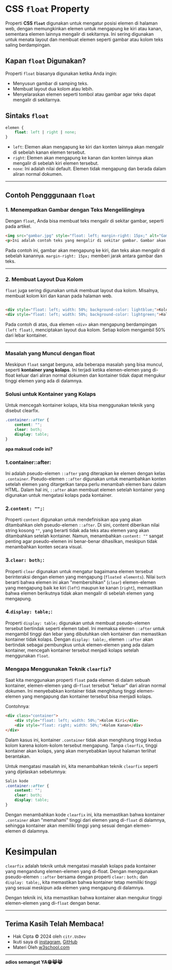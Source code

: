 # CSS `float` Property

Properti **CSS `float`** digunakan untuk mengatur posisi elemen di halaman web, dengan memungkinkan elemen untuk mengapung ke kiri atau kanan, sementara elemen lainnya mengalir di sekitarnya. Ini sering digunakan untuk menata layout dan membuat elemen seperti gambar atau kolom teks saling berdampingan.

## Kapan `float` Digunakan?

Properti `float` biasanya digunakan ketika Anda ingin:
- Menyusun gambar di samping teks.
- Membuat layout dua kolom atau lebih.
- Menyelaraskan elemen seperti tombol atau gambar agar teks dapat mengalir di sekitarnya.

## Sintaks `float`

```css
elemen {
    float: left | right | none;
}
```
- `left`: Elemen akan mengapung ke kiri dan konten lainnya akan mengalir di sebelah kanan elemen tersebut.
- `right`: Elemen akan mengapung ke kanan dan konten lainnya akan mengalir di sebelah kiri elemen tersebut.
- `none`: Ini adalah nilai default. Elemen tidak mengapung dan berada dalam aliran normal dokumen.

---

## Contoh Pengggunaan `float` 
### 1. Menempatkan Gambar dengan Teks Mengelilinginya
Dengan `float`, Anda bisa membuat teks mengalir di sekitar gambar, seperti pada artikel.
```html
<img src="gambar.jpg" style="float: left; margin-right: 15px;" alt="Gambar">
<p>Ini adalah contoh teks yang mengalir di sekitar gambar. Gambar akan berada di sebelah kiri, dan teks akan mengalir ke sebelah kanan gambar.</p>
```
Pada contoh ini, gambar akan mengapung ke kiri, dan teks akan mengalir di sebelah kanannya. `margin-right: 15px;` memberi jarak antara gambar dan teks.
___
### 2. Membuat Layout Dua Kolom
`float` juga sering digunakan untuk membuat layout dua kolom. Misalnya, membuat kolom kiri dan kanan pada halaman web.

```html

<div style="float: left; width: 50%; background-color: lightblue;">Kolom Kiri</div>
<div style="float: left; width: 50%; background-color: lightgreen;">Kolom Kanan</div>
```
Pada contoh di atas, dua elemen `<div>` akan mengapung berdampingan `(left float)`, menciptakan layout dua kolom. Setiap kolom mengambil 50% dari lebar kontainer.

---

### Masalah yang Muncul dengan float
Meskipun `float` sangat berguna, ada beberapa masalah yang bisa muncul, seperti **kontainer yang kolaps**. Ini terjadi ketika elemen-elemen yang di-float keluar dari aliran normal dokumen dan kontainer tidak dapat mengukur tinggi elemen yang ada di dalamnya.

### Solusi untuk Kontainer yang Kolaps
Untuk mencegah kontainer kolaps, kita bisa menggunakan teknik yang disebut clearfix.
```css
.container::after {
    content: "";
    clear: both;
    display: table;
}
```
**apa maksud code ini?**
### 1.container::after:

Ini adalah pseudo-elemen `::after` yang diterapkan ke elemen dengan kelas `.container`. Pseudo-elemen `::after` digunakan untuk menambahkan konten setelah elemen yang ditargetkan tanpa perlu menambah elemen baru dalam HTML.
Dalam hal ini, `::after` akan membuat elemen setelah kontainer yang digunakan untuk mengatasi kolaps pada kontainer.

### 2.`content: "";`:

Properti `content` digunakan untuk mendefinisikan apa yang akan ditambahkan oleh pseudo-elemen `::after`. Di sini, content diberikan nilai string kosong `""`, yang berarti tidak ada teks atau elemen yang akan ditambahkan setelah kontainer.
Namun, menambahkan `content: ""` sangat penting agar pseudo-elemen ini benar-benar dihasilkan, meskipun tidak menambahkan konten secara visual.

### 3.`clear: both;`:

Properti `clear` digunakan untuk mengatur bagaimana elemen tersebut berinteraksi dengan elemen yang mengapung (`floated elements`).
Nilai `both` berarti bahwa elemen ini akan "membersihkan" (`clear`) elemen-elemen yang mengapung baik ke kiri (`left`) maupun ke kanan (`right`), memastikan bahwa elemen berikutnya tidak akan mengalir di sebelah elemen yang mengapung.


### 4.`display: table;`:

Properti `display: table;` digunakan untuk membuat pseudo-elemen tersebut bertindak seperti elemen tabel. Ini memaksa elemen `::after` untuk mengambil tinggi dan lebar yang dibutuhkan oleh kontainer dan memastikan kontainer tidak kolaps.
Dengan `display: table;`, elemen `::after` akan bertindak sebagai pembungkus untuk elemen-elemen yang ada dalam kontainer, mencegah kontainer tersebut menjadi kolaps setelah menggunakan `float`.


### Mengapa Menggunakan Teknik `clearfix`?
Saat kita menggunakan properti `float` pada elemen di dalam sebuah kontainer, elemen-elemen yang di-`float` tersebut "keluar" dari aliran normal dokumen. Ini menyebabkan kontainer tidak menghitung tinggi elemen-elemen yang mengapung dan kontainer tersebut bisa menjadi kolaps.

Contohnya:

```html
<div class="container">
    <div style="float: left; width: 50%;">Kolom Kiri</div>
    <div style="float: right; width: 50%;">Kolom Kanan</div>
</div>
```
Dalam kasus ini, kontainer `.container` tidak akan menghitung tinggi kedua kolom karena kolom-kolom tersebut mengapung. Tanpa `clearfix`, tinggi kontainer akan kolaps, yang akan menyebabkan layout halaman terlihat berantakan.

Untuk mengatasi masalah ini, kita menambahkan teknik `clearfix` seperti yang dijelaskan sebelumnya:

```css
Salin kode
.container::after {
    content: "";
    clear: both;
    display: table;
}
```
Dengan menambahkan kode `clearfix` ini, kita memastikan bahwa kontainer `.container` akan "memahami" tinggi dari elemen yang di-`float` di dalamnya, sehingga kontainer akan memiliki tinggi yang sesuai dengan elemen-elemen di dalamnya.

# Kesimpulan
`clearfix` adalah teknik untuk mengatasi masalah kolaps pada kontainer yang mengandung elemen-elemen yang di-float.
Dengan menggunakan pseudo-elemen `::after` bersama dengan properti `clear:` `both;` dan `display: table;`, kita memastikan bahwa kontainer tetap memiliki tinggi yang sesuai meskipun ada elemen yang mengapung di dalamnya.



Dengan teknik ini, kita memastikan bahwa kontainer akan mengukur tinggi elemen-elemen yang di-`float` dengan benar.

---

## Terima Kasih Telah Membaca!

- Hak Cipta &copy; 2024 oleh `citr.UsDev`
- Ikuti saya di [instagram](https://www.instagram.com/citr.usdev/), [GitHub](https://github.com/lua99w)
- Materi Oleh [w3school.com](https://www.w3school.com)
---

**adios semangat YA😁😹😹**

